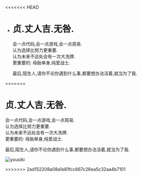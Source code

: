 <<<<<<< HEAD
- # 贞.丈人吉.无咎.
  会一点代码,会一点游戏,会一点周易.   
  认为选择比努力更重要.   
  认为未来不远处会有一次大洗牌.   
  更重要的: 母胎单身,纯爱战士.   

  最后,陌生人,请你不论你遇到什么事,都要想办法活着,就当为了我.   

  
=======
# 贞.丈人吉.无咎.
会一点代码,会一点游戏,会一点周易.   
认为选择比努力更重要.   
认为未来不远处会有一次大洗牌.   
更重要的: 母胎单身,纯爱战士.   
   
最后,陌生人,请你不论你遇到什么事,都要想办法活着,就当为了我.   
<p>
<img align="center" src="https://github-readme-stats.vercel.app/api?username=LingwuPro&show_icons=true&locale=en" alt="yousiki" />
</p>
>>>>>>> 2ad152208a08a1e81fcc667c26ea5c32aa4b7101
